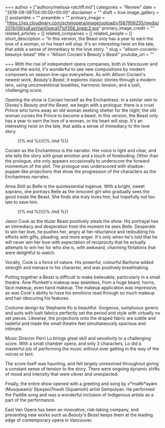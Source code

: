 +++
author = ["authors/melissa-ratcliff.md"]
categories = "Review"
date = "2019-09-08T04:00:00+00:00"
disclaimer = ""
draft = true
image_gallery = []
postamble = ""
preamble = ""
primary_image = "https://res.cloudinary.com/schmopera/image/upload/v1567956255/media/2019/09/sqEastVanOpera171of356_bjgdc2.jpg"
primary_image_credit = ""
related_articles = []
related_companies = []
related_people = []
short_description = "In this version, the Beast only has a year to earn the love of a woman, or his heart will stop. It's an interesting twist on the tale, that adds a sense of immediacy to the love story. "
slug = "allison-cocianis-beautys-beast"
title = "Allison Cociani's Beauty's Beast"
youtube_url = ""

+++
With the rise of independent opera companies, both in Vancouver and around the world, it's wonderful to see new compositions by modern composers on season line-ups everywhere. As with Allison Cociani's newest work, _Beauty's Beast_, it explores classic stories through a modern lens, using unconventional tonalities, harmonic tension, and a lush, challenging score.

Opening the show is Cociani herself as the Enchantress. In a similar vein to Disney's _Beauty and the Beast_, we begin with a prologue: there is a cruel Prince who turns away an old woman seeking shelter for the night; the old woman curses the Prince to become a beast. In this version, the Beast only has a year to earn the love of a woman, or his heart will stop. It's an interesting twist on the tale, that adds a sense of immediacy to the love story.

<figure data-type="image">{{% md %}}{{% /md %}}

<figcaption></figcaption>

</figure>

Cociani as the Enchantress is the narrator. Her voice is light and clear, and she tells the story with great emotion and a touch of foreboding. Other than the prologue, she only appears occasionally to underscore the forward momentum of the plot. The prologue was underscored with shadow-puppet-like projections that show the progression of the characters as the Enchantress narrates.

Anna Shill as Belle is the quintessential ingenue. With a bright, sweet soprano, she portrays Belle as the innocent girl who gradually sees the good inside the Beast. She finds she truly loves him, but hopefully not too late to save him.

<figure data-type="image">{{% md %}}{{% /md %}}

<figcaption></figcaption>

</figure>

Jason Cook as the titular Beast positively steals the show. His portrayal has an immediacy and desperation from the moment he sees Belle. Desperate to win her love, he pushes her, angry at her reluctance and redoubling his efforts with gifts, pleading, and more anger. It's only when he's told that he will never win her love with expectation of reciprocity that he actually attempts to win her for who she is, with awkward, charming flirtations that were delightful to watch.

Vocally, Cook is a force of nature. His powerful, colourful Baritone added strength and menace to his character, and was positively breathtaking.

Putting together a Beast is difficult to make believable, particularly in a small theatre. Áine Plunkett's makeup was seamless, from a huge beard, horns, face makeup, even hand makeup. The makeup application was impressive, as was Cook's ability to have his emotions read through so much makeup and hair obscuring his features.

Costume design by Stephanie Ko is beautiful. Gorgeous, sumptuous gowns and suits with lush fabrics perfectly set the period and style with virtually no set pieces. Likewise, the projections onto the draped fabric are subtle and tasteful and made the small theatre feel simultaneously spacious and intimate.

Music Director Perri Lo brings great skill and sensitivity to a challenging score. With a small chamber opera, and only 3 characters, Lo did a masterful job of performing the music without ever getting in the way of the voices or text.

The score itself was haunting, and felt largely unresolved throughout giving a constant sense of tension to the story. There were ongoing dynamic shifts of mood and intensity that were clever and unexpected.

Finally, the entire show opened with a greeting and song by xʷməθkʷəy̓əm (Musqueam)/ Sḵwx̱wú7mesh (Squamish) artist Sempulyan. He performed the Paddle song and was a wonderful inclusion of Indigenous artists as a part of the performance.

East Van Opera has been an innovative, risk-taking company, and presenting new works such as _Beauty's Beast_ keeps them at the leading edge of contemporary opera in Vancouver.